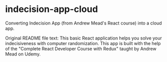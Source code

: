 # indecision-app-cloud
Converting Indecision App (from Andrew Mead's React course) into a cloud app. 

Original README file text:
This basic React application helps you solve your indecisiveness with computer randomization. This app is built with the help of the "Complete React Developer Course with Redux" taught by Andrew Mead on Udemy.
